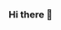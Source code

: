 ### Hi there 👋

<!--[![Anurag's github stats](https://github-readme-stats.vercel.app/api?username=faustusdotbe)](https://github.com/anuraghazra/github-readme-stats)



**faustusdotbe/faustusdotbe** is a ✨ _special_ ✨ repository because its `README.md` (this file) appears on your GitHub profile.

Here are some ideas to get you started:

- 🔭 I’m currently working on ...
- 🌱 I’m currently learning ...
- 👯 I’m looking to collaborate on ...
- 🤔 I’m looking for help with ...
- 💬 Ask me about ...
- 📫 How to reach me: ...
- 😄 Pronouns: ...
- ⚡ Fun fact: ...
-->
